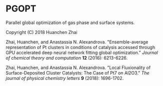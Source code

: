 # PGOPT

Parallel global optimization of gas phase and surface systems.

Copyright (C) 2018 Huanchen Zhai

Zhai, Huanchen, and Anastassia N. Alexandrova. "Ensemble-average representation of Pt clusters in conditions of catalysis accessed through GPU accelerated deep neural network fitting global optimization." *Journal of chemical theory and computation* **12** (2016): 6213-6226.

Zhai, Huanchen, and Anastassia N. Alexandrova. "Local Fluxionality of Surface-Deposited Cluster Catalysts: The Case of Pt7 on Al2O3." *The journal of physical chemistry letters* **9** (2018): 1696-1702.

